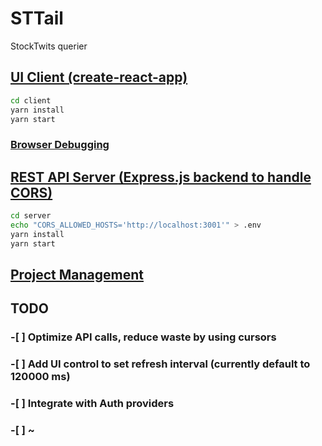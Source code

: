 # STTail

StockTwits querier

## [UI Client (create-react-app)](./client/)

```bash
cd client
yarn install
yarn start
```

### [Browser Debugging](https://github.com/visionmedia/debug#browser-support)

## [REST API Server (Express.js backend to handle CORS)](./server/)

```bash
cd server
echo "CORS_ALLOWED_HOSTS='http://localhost:3001'" > .env
yarn install
yarn start
```

## [Project Management](./tasking/)

## TODO

### -[ ] Optimize API calls, reduce waste by using cursors

### -[ ] Add UI control to set refresh interval (currently default to 120000 ms)

### -[ ] Integrate with Auth providers

### -[ ] ~
